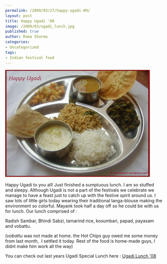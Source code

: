 ```yaml
--- 
permalink: /2009/03/27/happy-ugadi-09/
layout: post
title: Happy Ugadi '09
image: /2009/03/ugadi_lunch.jpg
published: true
author: Roma Sharma
categories: 
- Uncategorized
tags:
- Indian festival food
---
```

<div class='post-image'><img class="size-full wp-image-1304" title="ugadi_lunch" src="/2009/03/ugadi_lunch.jpg" alt="Ugadi Special Lunch '09" width="464" height="344" /></div>

Happy Ugadi to you all! Just finished a sumptuous lunch. I am so stuffed and sleepy. Although Ugadi is not a part of the festivals we celebrate we manage to have a feast just to catch up with the festive spirit around us. I saw lots of little girls today wearing their traditional langa-blouse making the environment so colorful. Mayank took half a day off so he could be with us for lunch. Our lunch comprised of :

Radish Sambar, Bhindi Sabzi, tamarind rice, kosumbari, papad, payasam and vobattu.

(<em>vobattu</em> was not made at home. the Hot Chips guy owed me some money from last month,  I settled it today. Rest of the food is home-made guys, I didnt make him work all the way)

You can check out last years Ugadi Special Lunch here : <a href="http://romaspace.wordpress.com/2008/04/07/ugadi-special-lunch/">Ugadi Lunch '08</a>
